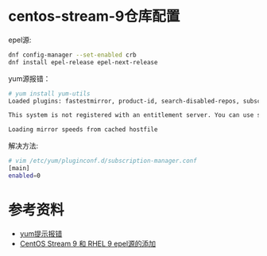 # centos-stream-9仓库配置

epel源:
```bash
dnf config-manager --set-enabled crb
dnf install epel-release epel-next-release
```


yum源报错：
```bash
# yum install yum-utils 
Loaded plugins: fastestmirror, product-id, search-disabled-repos, subscription-manager

This system is not registered with an entitlement server. You can use subscription-manager to register.

Loading mirror speeds from cached hostfile
```
解决方法:
```bash
# vim /etc/yum/pluginconf.d/subscription-manager.conf
[main]
enabled=0
```

# 参考资料
- [yum提示报错](https://www.cnblogs.com/ajunyu/p/13297449.html)
- [CentOS Stream 9 和 RHEL 9 epel源的添加](https://shipengliang.com/software-exp/centos-stream-9-%E5%92%8C-rhel-9-epel%E6%BA%90%E7%9A%84%E6%B7%BB%E5%8A%A0.html)
